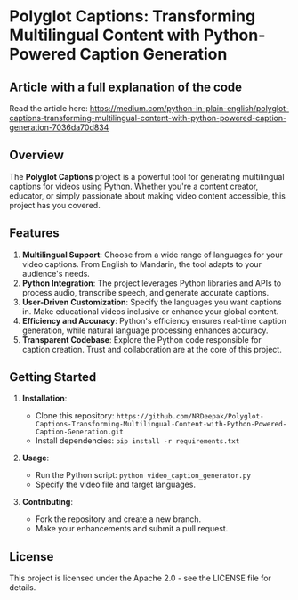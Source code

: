 # Polyglot Captions: Transforming Multilingual Content with Python-Powered Caption Generation



## Article with a full explanation of the code
Read the article here: https://medium.com/python-in-plain-english/polyglot-captions-transforming-multilingual-content-with-python-powered-caption-generation-7036da70d834

## Overview

The **Polyglot Captions** project is a powerful tool for generating multilingual captions for videos using Python. Whether you're a content creator, educator, or simply passionate about making video content accessible, this project has you covered.

## Features

1. **Multilingual Support**: Choose from a wide range of languages for your video captions. From English to Mandarin, the tool adapts to your audience's needs.
2. **Python Integration**: The project leverages Python libraries and APIs to process audio, transcribe speech, and generate accurate captions.
3. **User-Driven Customization**: Specify the languages you want captions in. Make educational videos inclusive or enhance your global content.
4. **Efficiency and Accuracy**: Python's efficiency ensures real-time caption generation, while natural language processing enhances accuracy.
5. **Transparent Codebase**: Explore the Python code responsible for caption creation. Trust and collaboration are at the core of this project.

## Getting Started

1. **Installation**:
   - Clone this repository: `https://github.com/NRDeepak/Polyglot-Captions-Transforming-Multilingual-Content-with-Python-Powered-Caption-Generation.git`
   - Install dependencies: `pip install -r requirements.txt`

2. **Usage**:
   - Run the Python script: `python video_caption_generator.py`
   - Specify the video file and target languages.

3. **Contributing**:
   - Fork the repository and create a new branch.
   - Make your enhancements and submit a pull request.

## License
This project is licensed under the Apache 2.0 - see the LICENSE file for details.
